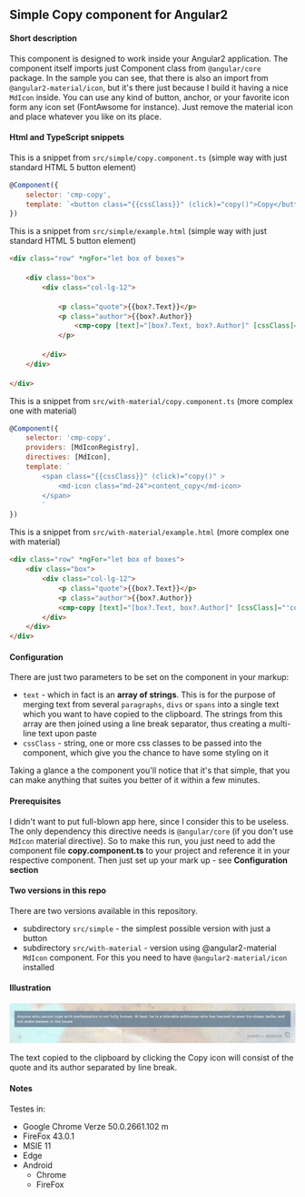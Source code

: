 ## Simple Copy component for Angular2

#### Short description
This component is designed to work inside your Angular2 application. The component itself imports just Component class from `@angular/core` package. In the sample you can see, that there is also
an import from `@angular2-material/icon`, but it's there just because I build it having a nice `MdIcon` inside. You can use any kind of button, anchor, or your favorite
icon form any icon set (FontAwsome for instance). Just remove the material icon and place whatever you like on its place.

#### Html and TypeScript snippets
This is a snippet from `src/simple/copy.component.ts` (simple way with just standard HTML 5 button element)

````javascript
@Component({
    selector: 'cmp-copy',
    template: `<button class="{{cssClass}}" (click)="copy()">Copy</button>`
})
````

This is a snippet from `src/simple/example.html` (simple way with just standard HTML 5 button element)

````html
<div class="row" *ngFor="let box of boxes">

    <div class="box">
        <div class="col-lg-12">

            <p class="quote">{{box?.Text}}</p>
            <p class="author">{{box?.Author}}
                <cmp-copy [text]="[box?.Text, box?.Author]" [cssClass]="'btn btn-primary'"></cmp-copy>
            </p>

        </div>
    </div>

</div>
````

This is a snippet from `src/with-material/copy.component.ts` (more complex one with material)

````javascript
@Component({
    selector: 'cmp-copy',
    providers: [MdIconRegistry],
    directives: [MdIcon],
    template: `
        <span class="{{cssClass}}" (click)="copy()" >
            <md-icon class="md-24">content_copy</md-icon>
        </span>
        `
})
````
This is a snippet from `src/with-material/example.html` (more complex one with material)
````html
<div class="row" *ngFor="let box of boxes">
    <div class="box">
        <div class="col-lg-12">
            <p class="quote">{{box?.Text}}</p>
            <p class="author">{{box?.Author}}
            <cmp-copy [text]="[box?.Text, box?.Author]" [cssClass]="'copy-quote'"></cmp-copy></p>
        </div>
    </div>
</div>
````

#### Configuration
There are just two parameters to be set on the component in your markup:
* `text` - which in fact is an **array of strings**. This is for the purpose of merging text from several `paragraphs`, `divs` or `spans` into a single
text which you want to have copied to the clipboard. The strings from this array are then joined using a line break separator, thus creating
a multi-line text upon paste
* `cssClass` - string, one or more css classes to be passed into the component, which give you the chance to have some styling on it

Taking a glance a the component you'll notice that it's that simple, that you can make anything that suites you better of it within a few minutes.

#### Prerequisites
I didn't want to put full-blown app here, since I consider this to be useless. The only dependency this directive needs is `@angular/core` (if you don't use `MdIcon` material directive).
So to make this run, you just need to add the component file **copy.component.ts** to your project and reference it in your respective component. Then just set up your mark up - see **Configuration section**

#### Two versions in this repo
There are two versions available in this repository. 
* subdirectory `src/simple` - the simplest possible version with just a button
* subdirectory `src/with-material` - version using @angular2-material `MdIcon` component. For this you need to have `@angular2-material/icon` installed

#### Illustration
![copy-component](img/illustration.jpg)

The text copied to the clipboard by clicking the Copy icon will consist of the quote and its author separated by line break.

#### Notes
Testes in:
* Google Chrome Verze 50.0.2661.102 m
* FireFox 43.0.1
* MSIE 11
* Edge
* Android
  * Chrome
  * FireFox

